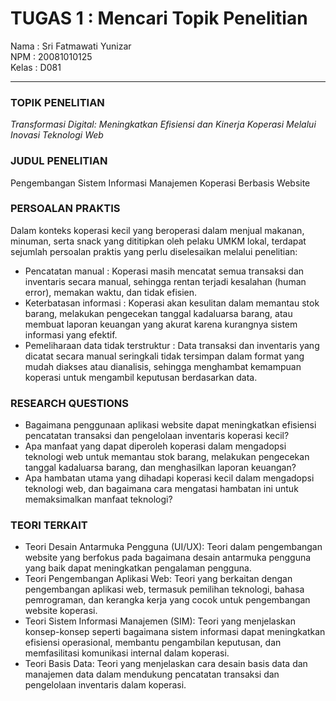 # TUGAS 1 : Mencari Topik Penelitian

Nama : Sri Fatmawati Yunizar <br/>
NPM : 20081010125 <br/>
Kelas : D081 <br/>

<hr/>

### TOPIK PENELITIAN

_Transformasi Digital: Meningkatkan Efisiensi dan Kinerja Koperasi Melalui Inovasi Teknologi Web_

### JUDUL PENELITIAN

Pengembangan Sistem Informasi Manajemen Koperasi Berbasis Website

### PERSOALAN PRAKTIS

Dalam konteks koperasi kecil yang beroperasi dalam menjual makanan, minuman, serta snack yang dititipkan oleh pelaku UMKM lokal, terdapat sejumlah persoalan praktis yang perlu diselesaikan melalui penelitian:

- Pencatatan manual : Koperasi masih mencatat semua transaksi dan inventaris secara manual, sehingga rentan terjadi kesalahan (human error), memakan waktu, dan tidak efisien.
- Keterbatasan informasi : Koperasi akan kesulitan dalam memantau stok barang, melakukan pengecekan tanggal kadaluarsa barang, atau membuat laporan keuangan yang akurat karena kurangnya sistem informasi yang efektif.
- Pemeliharaan data tidak terstruktur : Data transaksi dan inventaris yang dicatat secara manual seringkali tidak tersimpan dalam format yang mudah diakses atau dianalisis, sehingga menghambat kemampuan koperasi untuk mengambil keputusan berdasarkan data.

### RESEARCH QUESTIONS

- Bagaimana penggunaan aplikasi website dapat meningkatkan efisiensi pencatatan transaksi dan pengelolaan inventaris koperasi kecil?
- Apa manfaat yang dapat diperoleh koperasi dalam mengadopsi teknologi web untuk memantau stok barang, melakukan pengecekan tanggal kadaluarsa barang, dan menghasilkan laporan keuangan?
- Apa hambatan utama yang dihadapi koperasi kecil dalam mengadopsi teknologi web, dan bagaimana cara mengatasi hambatan ini untuk memaksimalkan manfaat teknologi?

### TEORI TERKAIT

- Teori Desain Antarmuka Pengguna (UI/UX): Teori dalam pengembangan website yang berfokus pada bagaimana desain antarmuka pengguna yang baik dapat meningkatkan pengalaman pengguna.
- Teori Pengembangan Aplikasi Web: Teori yang berkaitan dengan pengembangan aplikasi web, termasuk pemilihan teknologi, bahasa pemrograman, dan kerangka kerja yang cocok untuk pengembangan website koperasi.
- Teori Sistem Informasi Manajemen (SIM): Teori yang menjelaskan konsep-konsep seperti bagaimana sistem informasi dapat meningkatkan efisiensi operasional, membantu pengambilan keputusan, dan memfasilitasi komunikasi internal dalam koperasi.
- Teori Basis Data: Teori yang menjelaskan cara desain basis data dan manajemen data dalam mendukung pencatatan transaksi dan pengelolaan inventaris dalam koperasi.
